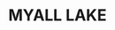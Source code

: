 ---
lastmod: '2025-04-06T06:05:20+00:00'
latitude: -32.43663026
layout: suburb
longitude: 152.3595903
postcode: '2423'
state: NSW
title: MYALL LAKE
url: /nsw/myall-lake/
---